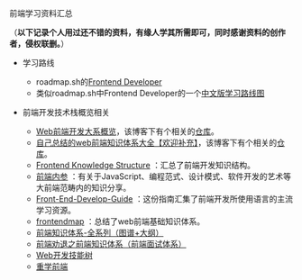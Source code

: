 前端学习资料汇总

（**以下记录个人用过还不错的资料，有缘人学其所需即可，同时感谢资料的创作者，侵权联删。**）



- 学习路线
  - roadmap.sh的[Frontend Developer](https://roadmap.sh/frontend)
  - 类似roadmap.sh中Frontend Developer的一个[中文版学习路线图](https://objtube.github.io/front-end-roadmap/#/)

- 前端开发技术栈概览相关
  - [Web前端开发大系概览](https://www.cnblogs.com/unruledboy/p/WebFrontEndStack.html)，该博客下有个相关的[仓库](https://github.com/unruledboy/WebFrontEndStack/blob/master/README.zh-cn.md)。
  - [自己总结的web前端知识体系大全【欢迎补充】](https://www.cnblogs.com/wangfupeng1988/p/4649709.html)，该博客下有个相关的[仓库](https://github.com/wangfupeng1988/what-is-fe/tree/master/docs)。
  - [Frontend Knowledge Structure](https://github.com/JacksonTian/fks) ：汇总了前端开发知识结构。
  - [前端内参](https://github.com/coffe1891/frontend-hard-mode-interview) ：有关于JavaScript、编程范式、设计模式、软件开发的艺术等大前端范畴内的知识分享。
  - [Front-End-Develop-Guide](https://github.com/icepy/Front-End-Develop-Guide) ：这份指南汇集了前端开发所使用语言的主流学习资源。
  - [frontendmap](https://github.com/frontendmap/frontendmap) ：总结了web前端基础知识体系。
  - [前端知识体系-全系列（图谱+大纲）](https://segmentfault.com/a/1190000039085521)
  - [前端劝退之前端知识体系（前端面试体系）](https://juejin.cn/post/6994657097220620319#heading-6)
  - [Web开发技能树](https://andreasbm.github.io/web-skills/)
  - [重学前端](https://time.geekbang.org/column/article/77345)

